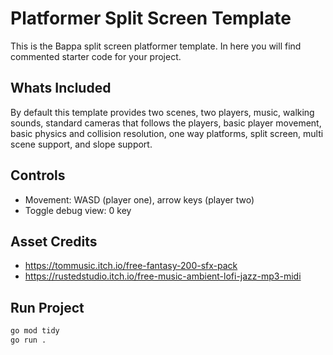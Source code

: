 
# Platformer Split Screen Template

This is the Bappa  split screen platformer template. In here you will find commented starter code for your project.

## Whats Included

By default this template provides two scenes, two players, music, walking sounds, standard cameras that follows the players, basic player movement,
basic physics and collision resolution, one way platforms, split screen, multi scene support, and slope support.

## Controls

- Movement: WASD (player one), arrow keys (player two)
- Toggle debug view: 0 key

## Asset Credits

- <https://tommusic.itch.io/free-fantasy-200-sfx-pack>
- <https://rustedstudio.itch.io/free-music-ambient-lofi-jazz-mp3-midi>

## Run Project

```bash
go mod tidy
go run .
```
